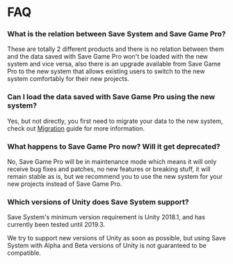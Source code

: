 # FAQ

### What is the relation between Save System and Save Game Pro?

These are totally 2 different products and there is no relation between them and the data saved with Save Game Pro won't be loaded with the new system and vice versa, also there is an upgrade available from Save Game Pro to the new system that allows existing users to switch to the new system comfortably for their new projects.

### Can I load the data saved with Save Game Pro using the new system?

Yes, but not directly, you first need to migrate your data to the new system, check out [Migration](migration.md) guide for more information.

### What happens to Save Game Pro now? Will it get deprecated?

No, Save Game Pro will be in maintenance mode which means it will only receive bug fixes and patches, no new features or breaking stuff, it will remain stable as is, but we recommend you to use the new system for your new projects instead of Save Game Pro.

### Which versions of Unity does Save System support?

Save System's minimum version requirement is Unity 2018.1, and has currently been tested until 2019.3.

We try to support new versions of Unity as soon as possible, but using Save System with Alpha and Beta versions of Unity is not guaranteed to be compatible.